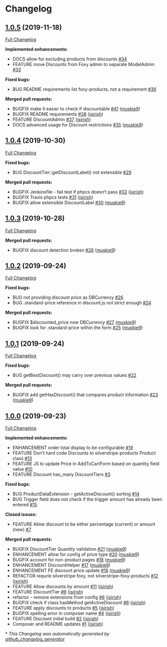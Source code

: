 # Changelog

## [1.0.5](https://github.com/dynamic/silverstripe-foxy-discounts/tree/1.0.5) (2019-11-18)

[Full Changelog](https://github.com/dynamic/silverstripe-foxy-discounts/compare/1.0.4...1.0.5)

**Implemented enhancements:**

- DOCS allow for excluding products from discounts [\#34](https://github.com/dynamic/silverstripe-foxy-discounts/issues/34)
- FEATURE move Discounts from Foxy admin to separate ModelAdmin [\#33](https://github.com/dynamic/silverstripe-foxy-discounts/issues/33)

**Fixed bugs:**

- BUG README requirements list foxy-products, not a requirement [\#36](https://github.com/dynamic/silverstripe-foxy-discounts/issues/36)

**Merged pull requests:**

- BUGFIX make it easier to check if discountable [\#41](https://github.com/dynamic/silverstripe-foxy-discounts/pull/41) ([muskie9](https://github.com/muskie9))
- BUGFIX README requirements [\#38](https://github.com/dynamic/silverstripe-foxy-discounts/pull/38) ([jsirish](https://github.com/jsirish))
- FEATURE DiscountAdmin [\#37](https://github.com/dynamic/silverstripe-foxy-discounts/pull/37) ([jsirish](https://github.com/jsirish))
- DOCS advanced usage for Discount restrictions [\#35](https://github.com/dynamic/silverstripe-foxy-discounts/pull/35) ([muskie9](https://github.com/muskie9))

## [1.0.4](https://github.com/dynamic/silverstripe-foxy-discounts/tree/1.0.4) (2019-10-30)

[Full Changelog](https://github.com/dynamic/silverstripe-foxy-discounts/compare/1.0.3...1.0.4)

**Fixed bugs:**

- BUG DiscountTier::getDiscountLabel\(\) not extensible [\#29](https://github.com/dynamic/silverstripe-foxy-discounts/issues/29)

**Merged pull requests:**

- BUGFIX Jenkinsfile - fail test if phpcs doesn’t pass [\#32](https://github.com/dynamic/silverstripe-foxy-discounts/pull/32) ([jsirish](https://github.com/jsirish))
- BUGFIX Travis phpcs tests [\#31](https://github.com/dynamic/silverstripe-foxy-discounts/pull/31) ([jsirish](https://github.com/jsirish))
- BUGFIX allow extensible DiscountLabel [\#30](https://github.com/dynamic/silverstripe-foxy-discounts/pull/30) ([muskie9](https://github.com/muskie9))

## [1.0.3](https://github.com/dynamic/silverstripe-foxy-discounts/tree/1.0.3) (2019-10-28)

[Full Changelog](https://github.com/dynamic/silverstripe-foxy-discounts/compare/1.0.2...1.0.3)

**Merged pull requests:**

- BUGFIX discount detection broken [\#28](https://github.com/dynamic/silverstripe-foxy-discounts/pull/28) ([muskie9](https://github.com/muskie9))

## [1.0.2](https://github.com/dynamic/silverstripe-foxy-discounts/tree/1.0.2) (2019-09-24)

[Full Changelog](https://github.com/dynamic/silverstripe-foxy-discounts/compare/1.0.1...1.0.2)

**Fixed bugs:**

- BUG not providing discount price as DBCurrency [\#26](https://github.com/dynamic/silverstripe-foxy-discounts/issues/26)
- BUG .standard-price reference in discount.js not strict enough [\#24](https://github.com/dynamic/silverstripe-foxy-discounts/issues/24)

**Merged pull requests:**

- BUGFIX $discounted\_price now DBCurrency [\#27](https://github.com/dynamic/silverstripe-foxy-discounts/pull/27) ([muskie9](https://github.com/muskie9))
- BUGFIX look for .standard-price within the form [\#25](https://github.com/dynamic/silverstripe-foxy-discounts/pull/25) ([muskie9](https://github.com/muskie9))

## [1.0.1](https://github.com/dynamic/silverstripe-foxy-discounts/tree/1.0.1) (2019-09-24)

[Full Changelog](https://github.com/dynamic/silverstripe-foxy-discounts/compare/1.0.0...1.0.1)

**Fixed bugs:**

- BUG getBestDiscount\(\) may carry over previous values [\#22](https://github.com/dynamic/silverstripe-foxy-discounts/issues/22)

**Merged pull requests:**

- BUGFIX add getHasDiscount\(\) that compares product information [\#23](https://github.com/dynamic/silverstripe-foxy-discounts/pull/23) ([muskie9](https://github.com/muskie9))

## [1.0.0](https://github.com/dynamic/silverstripe-foxy-discounts/tree/1.0.0) (2019-09-23)

[Full Changelog](https://github.com/dynamic/silverstripe-foxy-discounts/compare/858aa2d00604cc9bc7f63dec9fef2627e3df9c56...1.0.0)

**Implemented enhancements:**

- ENHANCEMENT order total display to be configurable [\#19](https://github.com/dynamic/silverstripe-foxy-discounts/issues/19)
- FEATURE Don't hard code Discounts to silverstripe-products Product class [\#13](https://github.com/dynamic/silverstripe-foxy-discounts/issues/13)
- FEATURE JS to update Price in AddToCartForm based on quantity field value [\#10](https://github.com/dynamic/silverstripe-foxy-discounts/issues/10)
- FEATURE Discount has\_many DiscountTiers [\#3](https://github.com/dynamic/silverstripe-foxy-discounts/issues/3)

**Fixed bugs:**

- BUG ProductDataExtension - getActiveDiscount\(\) sorting [\#14](https://github.com/dynamic/silverstripe-foxy-discounts/issues/14)
- BUG Trigger field does not check if the trigger amount has already been entered [\#15](https://github.com/dynamic/silverstripe-foxy-discounts/issues/15)

**Closed issues:**

- FEATURE Allow discount to be either percentage \(current\) or amount \(new\) [\#7](https://github.com/dynamic/silverstripe-foxy-discounts/issues/7)

**Merged pull requests:**

- BUGFIX DiscountTier Quantity validation [\#21](https://github.com/dynamic/silverstripe-foxy-discounts/pull/21) ([muskie9](https://github.com/muskie9))
- ENHANCEMENT allow for config of price type [\#20](https://github.com/dynamic/silverstripe-foxy-discounts/pull/20) ([muskie9](https://github.com/muskie9))
- BUGFIX account for non-product pages [\#18](https://github.com/dynamic/silverstripe-foxy-discounts/pull/18) ([muskie9](https://github.com/muskie9))
- ENHANCEMENT DiscountHelper [\#17](https://github.com/dynamic/silverstripe-foxy-discounts/pull/17) ([muskie9](https://github.com/muskie9))
- ENHANCEMENT FE discount price update [\#16](https://github.com/dynamic/silverstripe-foxy-discounts/pull/16) ([muskie9](https://github.com/muskie9))
- REFACTOR requrie silverstripe foxy, not silverstripe-foxy-products [\#12](https://github.com/dynamic/silverstripe-foxy-discounts/pull/12) ([jsirish](https://github.com/jsirish))
- FEATURE Allow discounts by amount [\#11](https://github.com/dynamic/silverstripe-foxy-discounts/pull/11) ([jsirish](https://github.com/jsirish))
- FEATURE DiscountTier [\#9](https://github.com/dynamic/silverstripe-foxy-discounts/pull/9) ([jsirish](https://github.com/jsirish))
- refactor - remove extensions from config [\#8](https://github.com/dynamic/silverstripe-foxy-discounts/pull/8) ([jsirish](https://github.com/jsirish))
- BUGFIX check if class hasMethod getActiveDiscount [\#6](https://github.com/dynamic/silverstripe-foxy-discounts/pull/6) ([jsirish](https://github.com/jsirish))
- FEATURE apply discounts to products [\#5](https://github.com/dynamic/silverstripe-foxy-discounts/pull/5) ([jsirish](https://github.com/jsirish))
- BUGFIX spelling error in composer name [\#4](https://github.com/dynamic/silverstripe-foxy-discounts/pull/4) ([jsirish](https://github.com/jsirish))
- FEATURE Discount initial build [\#2](https://github.com/dynamic/silverstripe-foxy-discounts/pull/2) ([jsirish](https://github.com/jsirish))
- Composer and README updates [\#1](https://github.com/dynamic/silverstripe-foxy-discounts/pull/1) ([jsirish](https://github.com/jsirish))



\* *This Changelog was automatically generated by [github_changelog_generator](https://github.com/github-changelog-generator/github-changelog-generator)*
